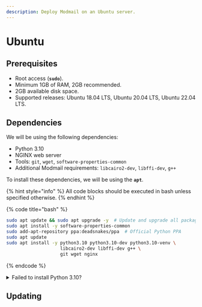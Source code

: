 ```yaml
---
description: Deploy Modmail on an Ubuntu server.
---
```


# Ubuntu

## Prerequisites

* Root access (**`sudo`**).
* Minimum 1GB of RAM, 2GB recommended.
* 2GB available disk space.
* Supported releases: Ubuntu 18.04 LTS, Ubuntu 20.04 LTS, Ubuntu 22.04 LTS.

## Dependencies

We will be using the following dependencies:

* Python 3.10
* NGINX web server
* Tools: `git`, `wget`, `software-properties-common`
* Additional Modmail requirements: `libcairo2-dev`, `libffi-dev`, `g++`

To install these dependencies, we will be using the **`apt`**.

{% hint style="info" %}
All code blocks should be executed in bash unless specified otherwise.
{% endhint %}

{% code title="bash" %}
```bash
sudo apt update && sudo apt upgrade -y  # Update and upgrade all packages
sudo apt install -y software-properties-common
sudo add-apt-repository ppa:deadsnakes/ppa  # Official Python PPA
sudo apt update
sudo apt install -y python3.10 python3.10-dev python3.10-venv \
                    libcairo2-dev libffi-dev g++ \
                    git wget nginx
```
{% endcode %}

<details>

<summary>Failed to install Python 3.10?</summary>

You can manually compile Python instead of adding using the Deadsnakes PPA. Compiling Python may take a while (est. 5-10 minutes).

{% code title="bash" %}
```bash
sudo apt update && sudo apt upgrade -y  # Update and upgrade all packages
sudo apt install -y software-properties-common \
                    libcairo2-dev libffi-dev g++ \
                    git wget nginx \
                    build-essential zlib1g-dev libncurses5-dev \
                    libgdbm-dev libnss3-dev libssl-dev \
                    libreadline-dev libffi-dev libsqlite3-dev libbz2-dev
wget https://www.python.org/ftp/python/3.10.9/Python-3.10.9.tgz
tar xzf Python-3.10.9.tgz
cd Python-3.10.9
./configure --enable-optimizations 
make altinstall
```
{% endcode %}

</details>





## Updating
